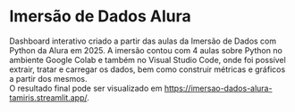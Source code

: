 # Imersão de Dados Alura
Dashboard interativo criado a partir das aulas da Imersão de Dados com Python da Alura em 2025. A imersão contou com 4 aulas sobre Python no ambiente Google Colab e também no Visual Studio Code, onde foi possível extrair, tratar e carregar os dados, bem como construir métricas e gráficos a partir dos mesmos.
<br> O resultado final pode ser visualizado em https://imersao-dados-alura-tamiris.streamlit.app/.
